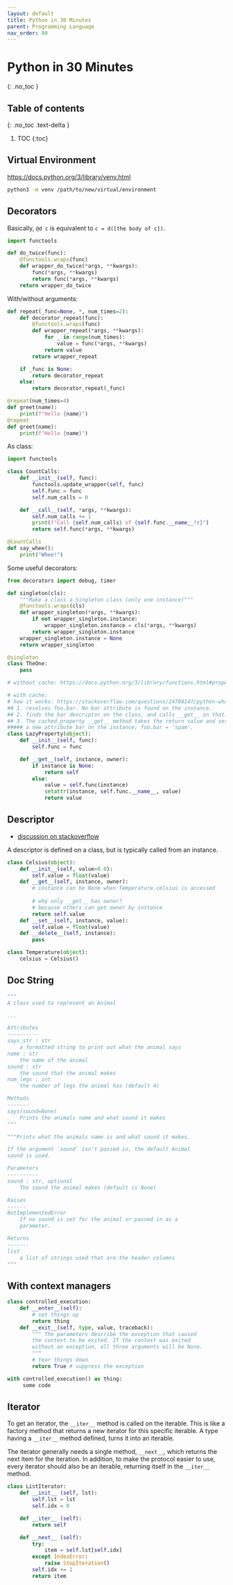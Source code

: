 ```yaml
---
layout: default
title: Python in 30 Minutes
parent: Programming Language
nav_order: 80
---
```


# Python in 30 Minutes
{: .no_toc }

## Table of contents
{: .no_toc .text-delta }

1. TOC
{:toc}

## Virtual Environment

https://docs.python.org/3/library/venv.html

```bash
python3 -m venv /path/to/new/virtual/environment
```

## Decorators

Basically, `@d c` is equivalent to `c = d([the body of c])`.

```py
import functools

def do_twice(func):
	@functools.wraps(func)
    def wrapper_do_twice(*args, **kwargs):
        func(*args, **kwargs)
        return func(*args, **kwargs)
    return wrapper_do_twice
```

With/without arguments:

```py
def repeat(_func=None, *, num_times=2):
    def decorator_repeat(func):
        @functools.wraps(func)
        def wrapper_repeat(*args, **kwargs):
            for _ in range(num_times):
                value = func(*args, **kwargs)
            return value
        return wrapper_repeat

    if _func is None:
        return decorator_repeat
    else:
        return decorator_repeat(_func)

@repeat(num_times=4)
def greet(name):
    print(f"Hello {name}")
@repeat
def greet(name):
    print(f"Hello {name}")
```

As class:
```py
import functools

class CountCalls:
    def __init__(self, func):
        functools.update_wrapper(self, func)
        self.func = func
        self.num_calls = 0

    def __call__(self, *args, **kwargs):
        self.num_calls += 1
        print(f"Call {self.num_calls} of {self.func.__name__!r}")
        return self.func(*args, **kwargs)

@CountCalls
def say_whee():
    print("Whee!")
```

Some useful decorators:

```py
from decorators import debug, timer
```

```py
def singleton(cls):
    """Make a class a Singleton class (only one instance)"""
    @functools.wraps(cls)
    def wrapper_singleton(*args, **kwargs):
        if not wrapper_singleton.instance:
            wrapper_singleton.instance = cls(*args, **kwargs)
        return wrapper_singleton.instance
    wrapper_singleton.instance = None
    return wrapper_singleton

@singleton
class TheOne:
    pass
```

```py
# without cache: https://docs.python.org/3/library/functions.html#property

# with cache:
# how it works: https://stackoverflow.com/questions/24704147/python-what-is-a-lazy-property
## 1. resolves foo.bar. No bar attribute is found on the instance.
## 2. finds the bar descriptor on the class, and calls __get__ on that.
## 3. The cached_property __get__ method takes the return value and sets
##### a new attribute bar on the instance; foo.bar = 'spam'.
class LazyProperty(object):
    def __init__(self, func):
        self.func = func

    def __get__(self, instance, owner):
        if instance is None:
            return self
        else:
            value = self.func(instance)
            setattr(instance, self.func.__name__, value)
            return value
```

## Descriptor

- [discussion on stackoverflow](https://stackoverflow.com/questions/3798835/understanding-get-and-set-and-python-descriptors)

A descriptor is defined on a class, but is typically called from an instance. 

```py
class Celsius(object):
    def __init__(self, value=0.0):
        self.value = float(value)
    def __get__(self, instance, owner): 
    	# instance can be None when Temperature.celsius is accessed
    	
    	# why only __get__ has owner?
    	# because others can get owner by instance
        return self.value
    def __set__(self, instance, value):
        self.value = float(value)
    def __delete__(self, instance):
    	pass

class Temperature(object):
    celsius = Celsius()
```

## Doc String

```py
"""
A class used to represent an Animal

...

Attributes
----------
says_str : str
    a formatted string to print out what the animal says
name : str
    the name of the animal
sound : str
    the sound that the animal makes
num_legs : int
    the number of legs the animal has (default 4)

Methods
-------
says(sound=None)
    Prints the animals name and what sound it makes
"""
```

```py
"""Prints what the animals name is and what sound it makes.

If the argument `sound` isn't passed in, the default Animal
sound is used.

Parameters
----------
sound : str, optional
    The sound the animal makes (default is None)

Raises
------
NotImplementedError
    If no sound is set for the animal or passed in as a
    parameter.

Returns
-------
list
    a list of strings used that are the header columns
"""
```

## With context managers

```py
class controlled_execution:
    def __enter__(self):
        # set things up
        return thing
    def __exit__(self, type, value, traceback):
    	""" The parameters describe the exception that caused 
    	the context to be exited. If the context was exited 
    	without an exception, all three arguments will be None.
    	"""
        # tear things down
        return True # suppress the exception

with controlled_execution() as thing:
     some code
```

## Iterator

To get an iterator, the `__iter__` method is called on the iterable. This is like a factory method that returns a new iterator for this specific iterable. A type having a `__iter__` method defined, turns it into an iterable.

The iterator generally needs a single method, `__next__`, which returns the next item for the iteration. In addition, to make the protocol easier to use, every iterator should also be an iterable, returning itself in the `__iter__` method.

```py
class ListIterator:
    def __init__ (self, lst):
        self.lst = lst
        self.idx = 0

    def __iter__ (self):
        return self

    def __next__ (self):
        try:
            item = self.lst[self.idx]
        except IndexError:
            raise StopIteration()
        self.idx += 1
        return item
```


